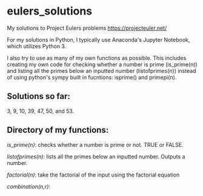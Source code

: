 # eulers_solutions
My solutions to Project Eulers problems https://projecteuler.net/

For my solutions in Python, I typically use Anaconda's Jupyter Notebook, which utilizes Python 3. 

I also try to use as many of my own functions as possible. This includes creating my own code for checking whether a number is prime (is_prime(n)) and listing all the primes below an inputted number (listofprimes(n)) instead of using python's sympy built in fucntions: isprime() and primepi(n).

## Solutions so far:
3, 9, 10, 39, 47, 50, and 53.

## Directory of my functions:
*is_prime(n)*: checks whether a number is prime or not. TRUE or FALSE.

*listofprimes(n)*: lists all the primes below an inputted number. Outputs a number. 

*factorial(n)*: take the factorial of the input using the factorial equation 

*combination(n,r)*:

